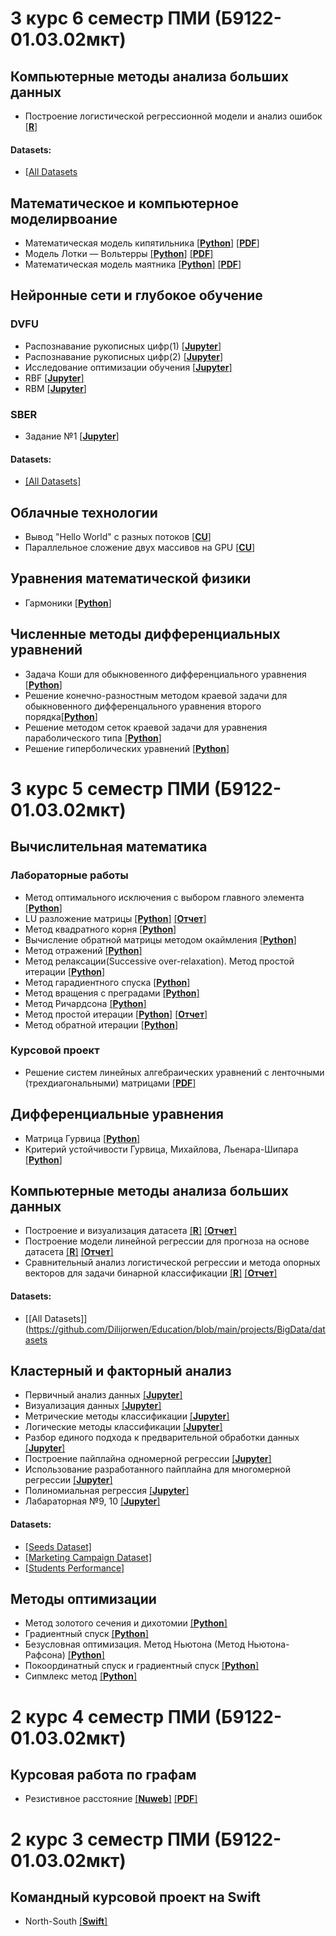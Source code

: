 # 3 курс 6 семестр ПМИ (Б9122-01.03.02мкт)
## Компьютерные методы анализа больших данных

- Построение логистической регрессионной модели и анализ ошибок [[**R**]](https://github.com/Dilijorwen/Education/blob/main/projects/BigData/logit_reg_2.R)

#### Datasets:
- [[All Datasets](https://github.com/Dilijorwen/Education/blob/main/projects/BigData)

## Математическое и компьютерное моделирвоание
- Математическая модель кипятильника [[**Python**]](https://github.com/Dilijorwen/Education/blob/main/projects/Mathematical%20and%20computer%20modeling/heatter.py) [[**PDF**]](https://github.com/Dilijorwen/Education/blob/main/projects/Mathematical%20and%20computer%20modeling/1.pdf)
- Модель Лотки — Вольтерры [[**Python**]](https://github.com/Dilijorwen/Education/blob/main/projects/Mathematical%20and%20computer%20modeling/Lotki-Voltera.py) [[**PDF**]](https://github.com/Dilijorwen/Education/blob/main/projects/Mathematical%20and%20computer%20modeling/2.pdf)
- Математическая модель маятника [[**Python**]](https://github.com/Dilijorwen/Education/blob/main/projects/Mathematical%20and%20computer%20modeling/pendulum.py) [[**PDF**]](https://github.com/Dilijorwen/Education/blob/main/projects/Mathematical%20and%20computer%20modeling/3.pdf)

## Нейронные сети и глубокое обучение
### DVFU
- Распознавание рукописных цифр(1) [[**Jupyter**]](https://github.com/Dilijorwen/Education/blob/main/projects/Neural%20Networks/Digits_1.ipynb)
- Распознавание рукописных цифр(2) [[**Jupyter**]](https://github.com/Dilijorwen/Education/blob/main/projects/Neural%20Networks/Digits_2.ipynb)
- Исследование оптимизации обучения [[**Jupyter**]](https://github.com/Dilijorwen/Education/blob/main/projects/Neural%20Networks/Fashion.ipynb)
- RBF [[**Jupyter**]](https://github.com/Dilijorwen/Education/blob/main/projects/Neural%20Networks/RBF.ipynb)
- RBM [[**Jupyter**]](https://github.com/Dilijorwen/Education/blob/main/projects/Neural%20Networks/RBM.ipynb)

### SBER
- Задание №1 [[**Jupyter**]](https://github.com/Dilijorwen/Education/blob/main/projects/Neural%20Networks/HOME_SBER_№1.ipynb)

#### Datasets:
- [[All Datasets]](https://github.com/Dilijorwen/Education/blob/main/projects/Neural%20Networks/datasets)

## Облачные технологии
- Вывод "Hello World" с разных потоков [[**CU**]](https://github.com/Dilijorwen/Education/blob/main/projects/Clouds/cluster_hello.cu)
- Параллельное сложение двух массивов на GPU [[**CU**]](https://github.com/Dilijorwen/Education/blob/main/projects/Clouds/mas_operation.cu)

  
## Уравнения математической физики
- Гармоники [[**Python**]](https://github.com/Dilijorwen/Education/blob/main/projects/Equations%20of%20Mathematical%20Physics/Harmonic.py)

## Численные методы дифференциальных уравнений
- Задача Коши для обыкновенного дифференциального уравнения [[**Python**]](https://github.com/Dilijorwen/Education/blob/main/projects/Differential/cauchy_problem.py)
- Решение конечно-разностным методом краевой задачи для обыкновенного дифференцального уравнения второго порядка[[**Python**]](https://github.com/Dilijorwen/Education/blob/main/projects/Differential/lab2.py)
- Решение методом сеток краевой задачи для уравнения параболического типа [[**Python**]](https://github.com/Dilijorwen/Education/blob/main/projects/Differential/lab3.py)
- Решение гиперболических уравнений [[**Python**]](https://github.com/Dilijorwen/Education/blob/main/projects/Differential/lab4.py)

# 3 курс 5 семестр ПМИ (Б9122-01.03.02мкт)
## Вычислительная математика
### Лабораторные работы

- Метод оптимального исключения с выбором главного элемента [[**Python**]](https://github.com/Dilijorwen/Education/blob/main/projects/Calcus/optimal_metod.py)
- LU разложение матрицы [[**Python**]](https://github.com/Dilijorwen/Education/blob/main/projects/Calcus/LU.py) [[**Отчет**]](https://github.com/Dilijorwen/Education/blob/main/projects/Calcus/LU.pdf)
- Метод квадратного корня [[**Python**]](https://github.com/Dilijorwen/Education/blob/main/projects/Calcus/square_root_method.py)
- Вычисление обратной матрицы методом окаймления [[**Python**]](https://github.com/Dilijorwen/Education/blob/main/projects/Calcus/bordering_method.py)
- Метод отражений [[**Python**]](https://github.com/Dilijorwen/Education/blob/main/projects/Calcus/QR.py)
- Метод релаксации(Successive over-relaxation). Метод простой итерации [[**Python**]](https://github.com/Dilijorwen/Education/blob/main/projects/Calcus/SOR.py)
- Метод гарадиентного спуска [[**Python**]](https://github.com/Dilijorwen/Education/blob/main/projects/Calcus/gradient.py)
- Метод вращения с преградами [[**Python**]](https://github.com/Dilijorwen/Education/blob/main/projects/Calcus/rotation_with_barriers.py)
- Метод Ричардсона [[**Python**]](https://github.com/Dilijorwen/Education/blob/main/projects/Calcus/richardson.py)
- Метод простой итерации [[**Python**]](https://github.com/Dilijorwen/Education/blob/main/projects/Calcus/simple_iterations.py) [[**Отчет**]](https://github.com/Dilijorwen/Education/blob/main/projects/Calcus/simple.pdf)
- Метод обратной итерации [[**Python**]](https://github.com/Dilijorwen/Education/blob/main/projects/Calcus/reverse_iterations.py)

### Курсовой проект
- Решение систем линейных алгебраических уравнений с ленточными (трехдиагональными) матрицами [[**PDF**]](https://github.com/Dilijorwen/Education/blob/main/projects/Calcus/Course.pdf)

## Дифференциальные уравнения
- Матрица Гурвица [[**Python**]](https://github.com/Dilijorwen/Education/blob/main/projects/Differential/hurwitz_matrix.py)
- Критерий устойчивости Гурвица, Михайлова, Льенара-Шипара [[**Python**]](https://github.com/Dilijorwen/Education/blob/main/projects/Differential/humilyshi.py)

## Компьютерные методы анализа больших данных

- Построение и визуализация датасета [[**R**]](https://github.com/Dilijorwen/Education/blob/main/projects/BigData/lab1.R) [[**Отчет**]](https://github.com/Dilijorwen/Education/blob/main/projects/BigData/PelageevDI_lab1.pdf)
- Построение модели линейной регрессии для прогноза на основе датасета [[**R**]](https://github.com/Dilijorwen/Education/blob/main/projects/BigData/lab2.R) [[**Отчет**]](https://github.com/Dilijorwen/Education/blob/main/projects/BigData/PelageevDI_lab2.pdf)
- Сравнительный анализ логистической регрессии и метода опорных векторов для задачи бинарной классификации [[**R**]](https://github.com/Dilijorwen/Education/blob/main/projects/BigData/lab3.R) [[**Отчет**]](https://github.com/Dilijorwen/Education/blob/main/projects/BigData/PelageevDI_task3.pdf)

#### Datasets:
- [[All Datasets]](https://github.com/Dilijorwen/Education/blob/main/projects/BigData/datasets


## Кластерный и факторный анализ

- Первичный анализ данных [[**Jupyter**]](https://github.com/Dilijorwen/Education/blob/main/projects/ML/Пелагеев%20Д.И.%20lab_1.ipynb)
- Визуализация данных [[**Jupyter**]](https://github.com/Dilijorwen/Education/blob/main/projects/ML/Пелагеев%20Д.И.%20lab_2.ipynb)
- Метрические методы классификации [[**Jupyter**]](https://github.com/Dilijorwen/Education/blob/main/projects/ML/Пелагеев%20Д.И.%20lab_3.ipynb)
- Логические методы классификации [[**Jupyter**]](https://github.com/Dilijorwen/Education/blob/main/projects/ML/Пелагеев%20Д.И.%20lab_4.ipynb)
- Разбор единого подхода к предварительной обработки данных [[**Jupyter**]](https://github.com/Dilijorwen/Education/blob/main/projects/ML/Пелагеев%20Д.И.%20lab_5.ipynb)
- Построение пайплайна одномерной регрессии [[**Jupyter**]](https://github.com/Dilijorwen/Education/blob/main/projects/ML/Пелагеев%20Д.И.%20lab_6.ipynb)
- Использование разработанного пайплайна для многомерной регрессии [[**Jupyter**]](https://github.com/Dilijorwen/Education/blob/main/projects/ML/Пелагеев%20Д.И.%20lab_7.ipynb)
- Полиномиальная регрессия [[**Jupyter**]](https://github.com/Dilijorwen/Education/blob/main/projects/ML/Пелагеев%20Д.И.%20lab_8.ipynb)
- Лабараторная №9, 10 [[**Jupyter**]](https://github.com/Dilijorwen/Education/blob/main/projects/ML/Пелагеев%20Д.И.%20lab_9%2C%2010.ipynb)

#### Datasets:
- [[Seeds Dataset]](https://github.com/Dilijorwen/Education/blob/main/projects/ML/seeds_dataset.txt)
- [[Marketing Campaign Dataset]](https://github.com/Dilijorwen/Education/blob/main/projects/ML/marketing_campaign.csv)
- [[Students Performance]](https://github.com/Dilijorwen/Education/blob/main/projects/ML/StudentsPerformance.csv)


## Методы оптимизации

- Метод золотого сечения и дихотомии [[**Python**]](https://github.com/Dilijorwen/Education/blob/main/projects/Optimizations/dich_gold.py)
- Градиентный спуск [[**Python**]](https://github.com/Dilijorwen/Education/blob/main/projects/Optimizations/gradient_descent.py)
- Безусловная оптимизация. Метод Ньютона (Метод Ньютона-Рафсона) [[**Python**]](https://github.com/Dilijorwen/Education/blob/main/projects/Optimizations/newton_raphson.py)
- Покоординатный спуск и градиентный спуск [[**Python**]](https://github.com/Dilijorwen/Education/blob/main/projects/Optimizations/coord_descent.py)
- Сипмлекс метод [[**Python**]](https://github.com/Dilijorwen/Education/blob/main/projects/Optimizations/simplex.py)


# 2 курс 4 семестр ПМИ (Б9122-01.03.02мкт)

## Курсовая работа по графам
- Резистивное расстояние [[**Nuweb**]](https://github.com/Dilijorwen/Resistance-distance) [[**PDF**]](https://github.com/Dilijorwen/Resistance-distance/blob/main/Resistance%20distance/report.pdf)


# 2 курс 3 семестр ПМИ (Б9122-01.03.02мкт)

## Командный курсовой проект на Swift
- North-South [[**Swift**]](https://github.com/Dilijorwen/NS)





